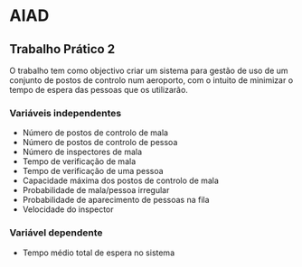 # AIAD

## Trabalho Prático 2

O trabalho tem como objectivo criar um sistema para gestão de uso de um conjunto de postos de controlo num aeroporto, com o intuito de minimizar o tempo de espera das pessoas que os utilizarão.

### Variáveis independentes
- Número de postos de controlo de mala
- Número de postos de controlo de pessoa
- Número de inspectores de mala
- Tempo de verificação de mala
- Tempo de verificação de uma pessoa
- Capacidade máxima dos postos de controlo de mala
- Probabilidade de mala/pessoa irregular
- Probabilidade de aparecimento de pessoas na fila
- Velocidade do inspector

### Variável dependente
- Tempo médio total de espera no sistema
